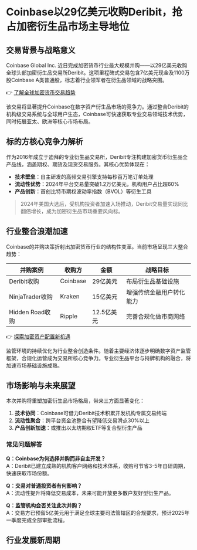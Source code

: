 # Coinbase以29亿美元收购Deribit，抢占加密衍生品市场主导地位

## 交易背景与战略意义
Coinbase Global Inc. 近日完成加密货币行业最大规模并购——以29亿美元收购全球头部加密衍生品交易所Deribit。这项里程碑式交易包含7亿美元现金及1100万股Coinbase A类普通股，标志着行业领军者在衍生品领域的战略突围。

👉 [了解全球加密货币交易趋势](https://bit.ly/okx_welcome)

该交易将显著提升Coinbase在数字资产衍生品市场的竞争力。通过整合Deribit的机构级交易系统与全球用户生态，Coinbase可快速获取专业交易领域技术优势，同时拓展亚太、欧洲等核心市场布局。

## 标的方核心竞争力解析
作为2016年成立于迪拜的专业衍生品交易所，Deribit专注构建加密货币衍生品全产品线，涵盖期权、期货及现货交易服务。其核心优势体现在：
- **技术壁垒**：自主研发的高频交易引擎支持每秒百万笔订单处理
- **流动性优势**：2024年平台交易量突破1.2万亿美元，机构用户占比超60%
- **产品创新**：首创比特币期权波动率指数（BVOL）等衍生工具

> 2024年美国大选后，受机构投资者加速入场推动，Deribit交易量实现同比翻倍增长，成为加密衍生品市场重要风向标。

## 行业整合浪潮加速
Coinbase的并购决策折射出加密货币行业的结构性变革。当前市场呈现三大整合趋势：

| 并购案例                 | 收购方    | 金额        | 战略目标                     |
|--------------------------|-----------|-------------|------------------------------|
| Deribit收购             | Coinbase  | 29亿美元    | 布局衍生品基础设施           |
| NinjaTrader收购         | Kraken    | 15亿美元    | 增强传统金融用户转化能力     |
| Hidden Road收购         | Ripple    | 12.5亿美元  | 完善合规化做市商网络         |

👉 [探索加密资产配置新机遇](https://bit.ly/okx_welcome)

监管环境的持续优化为行业整合创造条件。随着主要经济体逐步明确数字资产监管框架，合规化运营成为交易所核心竞争力。专业衍生品平台与持牌机构的融合，将加速市场基础设施成熟。

## 市场影响与未来展望
本次并购将重塑加密衍生品市场格局，带来三方面显著变化：
1. **技术协同**：Coinbase可借力Deribit技术积累开发机构专属交易终端
2. **流动性聚合**：跨平台资金池整合有望降低交易滑点30%以上
3. **产品创新加速**：或推出以太坊期权ETF等复合型衍生产品

### 常见问题解答
**Q：Coinbase为何选择并购而非自主开发？**  
A：Deribit已建立成熟的机构客户网络和技术体系，收购可节省3-5年自研周期，快速获取市场份额。

**Q：交易对普通投资者有何影响？**  
A：流动性提升将降低交易成本，未来可能开放更多散户友好型衍生产品。

**Q：监管机构会否关注此次并购？**  
A：交易方已预留5亿美元用于满足全球主要司法管辖区的合规要求，预计2025年一季度完成全部审批流程。

## 行业发展新周期
